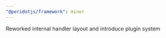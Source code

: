 ```yaml
---
"@peridotjs/framework": minor
---
```


Reworked internal handler layout and introduce plugin system
